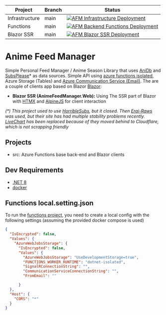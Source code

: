 |Project| Branch |Status|
|---|--------|---|
|Infrastructure | main | [![AFM Infrastructure Deployment](https://github.com/xxnickles/anime-feed-manager/actions/workflows/amf-infrastructure.yml/badge.svg)](https://github.com/xxnickles/anime-feed-manager/actions/workflows/amf-infrastructure.yml) |
|Functions | main | [![AFM Backend Functions Deployment](https://github.com/xxnickles/anime-feed-manager/actions/workflows/amf-backend-functions.yml/badge.svg)](https://github.com/xxnickles/anime-feed-manager/actions/workflows/amf-backend-functions.yml) |
|Blazor SSR | main | [![AFM Blazor SSR Deployment](https://github.com/xxnickles/anime-feed-manager/actions/workflows/amf-blazor-ssr.yml/badge.svg)](https://github.com/xxnickles/anime-feed-manager/actions/workflows/amf-blazor-ssr.yml) |

Anime Feed Manager
=================

Simple Personal Feed Manager / Anime Season Library that uses [AniDb](https://anidb.net/) and [SubsPlease](https://subsplease.org/schedule/)*  as data sources. Simple API using [azure functions isolated](https://docs.microsoft.com/en-us/azure/azure-functions/dotnet-isolated-process-guide), Azure Storage (Tables) and [Azure Communication Service (Email)](https://learn.microsoft.com/en-us/azure/communication-services/concepts/email/email-overview). The are a couple of clients app based on Blazor [Blazor](https://dotnet.microsoft.com/en-us/apps/aspnet/web-apps/blazor):

- **Blazor SSR (AnimeFeedManager.Web):** Using The SSR part of Blazor with [HTMX](https://htmx.org/) and [AlpineJS](https://alpinejs.dev/) for client interaction


_(*) This project used to use [HorribleSubs](https://horriblesubs.info/), but it closed. Then [Erai-Raws](https://spa.erai-raws.info/) was used, but their site has had multiple stability problems recently. [LiveChart](https://www.livechart.me/) has been replaced because of they moved behind to Cloudflare, which is not scrapping friendly_

## Projects

- src: Azure Functions base back-end and Blazor clients

## Dev Requirements

- [.NET 8](https://dotnet.microsoft.com/en-us/download/dotnet/8.0)
- [docker](https://www.docker.com/)

## Functions local.setting.json

To run the [functions project](https://github.com/xxnickles/anime-feed-manager/tree/main/src/AnimeFeedManager.Functions), you need to create a local config with the following settings (assuming the provided docker compose is used)

```json
{
  "IsEncrypted": false,
  "Values": {
    "AzureWebJobsStorage": {
      "IsEncrypted": false,
      "Values": {
        "AzureWebJobsStorage": "UseDevelopmentStorage=true",
        "FUNCTIONS_WORKER_RUNTIME": "dotnet-isolated",
        "SignalRConnectionString": "",        
        "CommunicationServiceConnectionString": "",
        "FromEmail": ""  

      }
  },
  "Host": {
    "CORS": "*"
  }
}
```


